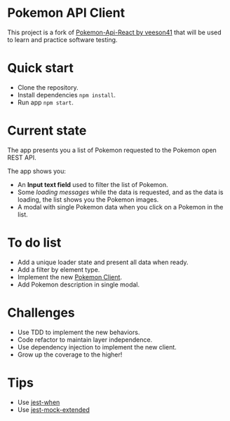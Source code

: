 # Pokemon API Client

This project is a fork of [Pokemon-Api-React by veeson41](https://github.com/veeson41/Pokemon-Api-React) that will be used to learn and practice software testing.

# Quick start

- Clone the repository.
- Install dependencies `npm install`.
- Run app `npm start`.

# Current state

The app presents you a list of Pokemon requested to the Pokemon open REST API.

The app shows you:

- An **Input text field** used to filter the list of Pokemon.
- Some *loading messages* while the data is requested, and as the data is loading, the list shows you the Pokemon images.
- A modal with single Pokemon data when you click on a Pokemon in the list.

# To do list

- Add a unique loader state and present all data when ready.
- Add a filter by element type.
- Implement the new [Pokemon Client](https://github.com/PokeAPI/pokeapi-js-wrapper).
- Add Pokemon description in single modal.

# Challenges

- Use TDD to implement the new behaviors.
- Code refactor to maintain layer independence.
- Use dependency injection to implement the new client.
- Grow up the coverage to the higher!

# Tips

- Use [jest-when](https://www.npmjs.com/package/jest-when)
- Use [jest-mock-extended](https://www.npmjs.com/package/jest-mock-extended)